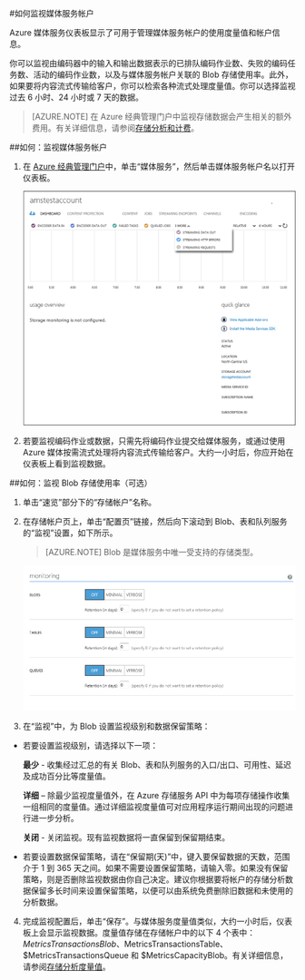 <properties 
	pageTitle="监视媒体服务帐户" 
	description="介绍如何在 Azure 中为媒体服务帐户配置监视。" 
	services="media-services" 
	documentationCenter="" 
	authors="juliako" 
	manager="erikre" 
	editor=""/>  

<tags
	ms.service="media-services"
	ms.date="06/22/2016" 
	wacn.date="08/22/2016"/>

#<a id="monitormediaservicesaccount"></a>如何监视媒体服务帐户

Azure 媒体服务仪表板显示了可用于管理媒体服务帐户的使用度量值和帐户信息。

你可以监视由编码器中的输入和输出数据表示的已排队编码作业数、失败的编码任务数、活动的编码作业数，以及与媒体服务帐户关联的 Blob 存储使用率。此外，如果要将内容流式传输给客户，你可以检索各种流式处理度量值。你可以选择监视过去 6 小时、24 小时或 7 天的数据。
 
>[AZURE.NOTE] 在 Azure 经典管理门户中监视存储数据会产生相关的额外费用。有关详细信息，请参阅[存储分析和计费](https://msdn.microsoft.com/zh-cn/library/azure/hh360997.aspx)。

##<a id="configuremonitoring"></a>如何：监视媒体服务帐户

1. 在 [Azure 经典管理门户](https://manage.windowsazure.cn/)中，单击“媒体服务”，然后单击媒体服务帐户名以打开仪表板。 

	![MediaServices\_Dashboard][dashboard]

2. 若要监视编码作业或数据，只需先将编码作业提交给媒体服务，或通过使用 Azure 媒体按需流式处理将内容流式传输给客户。大约一小时后，你应开始在仪表板上看到监视数据。

##<a id="configuringstorage"></a>如何：监视 Blob 存储使用率（可选）
1. 单击“速览”部分下的“存储帐户”名称。
2. 在存储帐户页上，单击“配置页”链接，然后向下滚动到 Blob、表和队列服务的“监视”设置，如下所示。

	>[AZURE.NOTE] Blob 是媒体服务中唯一受支持的存储类型。

	![StorageOptions][storage_options_scoped]

3. 在“监视”中，为 Blob 设置监视级别和数据保留策略：

-  若要设置监视级别，请选择以下一项：

      **最少** - 收集经过汇总的有关 Blob、表和队列服务的入口/出口、可用性、延迟及成功百分比等度量值。

      **详细** – 除最少监视度量值外，在 Azure 存储服务 API 中为每项存储操作收集一组相同的度量值。通过详细监视度量值可对应用程序运行期间出现的问题进行进一步分析。

      **关闭** - 关闭监视。现有监视数据将一直保留到保留期结束。

- 若要设置数据保留策略，请在“保留期(天)”中，键入要保留数据的天数，范围介于 1 到 365 天之间。如果不需要设置保留策略，请输入零。如果没有保留策略，则是否删除监视数据由你自己决定。建议你根据要将帐户的存储分析数据保留多长时间来设置保留策略，以便可以由系统免费删除旧数据和未使用的分析数据。

4. 完成监视配置后，单击“保存”。与媒体服务度量值类似，大约一小时后，仪表板上会显示监视数据。度量值存储在存储帐户中的以下 4 个表中：$MetricsTransactionsBlob、$MetricsTransactionsTable、$MetricsTransactionsQueue 和 $MetricsCapacityBlob。有关详细信息，请参阅[存储分析度量值](https://msdn.microsoft.com/zh-cn/library/azure/hh343258.aspx)。



<!-- Images -->

[dashboard]: ./media/media-services-monitor-services-account/media-services-dashboard.png
[storage_options_scoped]: ./media/media-services-monitor-services-account/storagemonitoringoptions_scoped.png

 

<!---HONumber=Mooncake_0815_2016-->